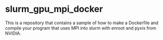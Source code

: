 # slurm_gpu_mpi_docker

This is a repository that contains a sample of how to make a Dockerfile and compile your program that uses MPI into slurm with enroot and pyxis from NVIDIA.


